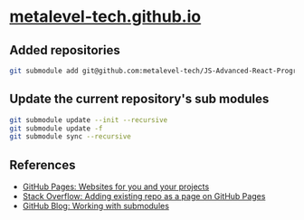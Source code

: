 # [metalevel-tech.github.io](https://metalevel-tech.github.io/)

## Added repositories
```bash
git submodule add git@github.com:metalevel-tech/JS-Advanced-React-ProgressBG-Homework.git
```

## Update the current repository's sub modules
```bash
git submodule update --init --recursive
git submodule update -f
git submodule sync --recursive
```

## References

* [GitHub Pages: Websites for you and your projects](https://pages.github.com/)
* [Stack Overflow: Adding existing repo as a page on GitHub Pages](https://stackoverflow.com/a/52437739/6543935)
* [GitHub Blog: Working with submodules](https://github.blog/2016-02-01-working-with-submodules/)



